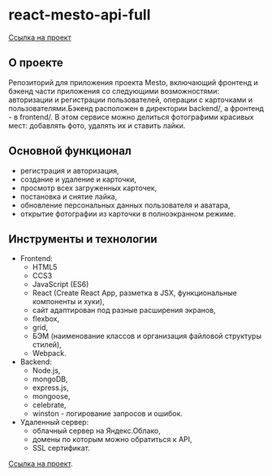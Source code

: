 # react-mesto-api-full

[Ссылка на проект](https://backendmesto.nomoredomains.sbs)

## **О проекте**

Репозиторий для приложения проекта Mesto, включающий фронтенд и бэкенд части приложения со следующими возможностями: авторизации и регистрации пользователей, операции с карточками и пользователями.Бэкенд расположен в директории backend/, а фронтенд - в frontend/.
В этом сервисе можно делиться фотографими красивых мест: добавлять фото, удалять их и ставить лайки.

## **Основной функционал**

* регистрация и авторизация,
* создание и удаление и карточки,
* просмотр всех загруженных карточек,
* постановка и снятие лайка,
* обновление персональных данных пользователя и аватара,
* открытие фотографии из карточки в полноэкранном режиме.

## **Инструменты и технологии**

* Frontend:
  * HTML5
  * CCS3
  * JavaScript (ES6)
  * React (Create React App, разметка в JSX, функциональные компоненты и хуки),
  * сайт адаптирован под разные расширения экранов,
  * flexbox,
  * grid,
  * БЭМ (наименование классов и организация файловой структуры стилей),
  * Webpack.
* Backend:
  * Node.js,
  * mongoDB,
  * express.js,
  * mongoose,
  * celebrate,
  * winston - логирование запросов и ошибок.
* Удаленный сервер:
  * облачный сервер на Яндекс.Облако,
  * домены по которым можно обратиться к API,
  * SSL сертификат.

[Ссылка на проект](https://backendmesto.nomoredomains.sbs).


